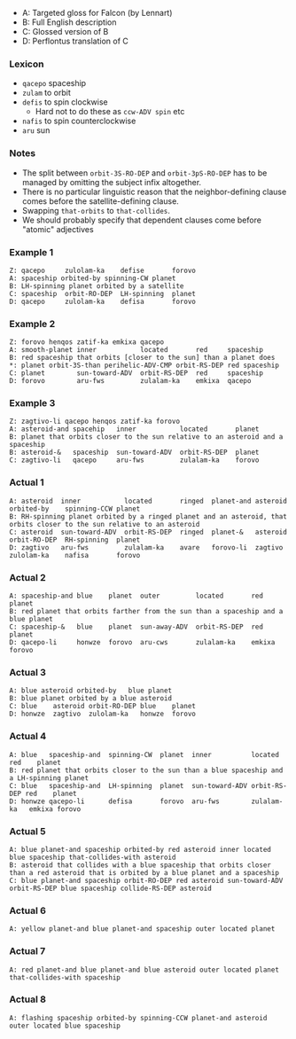 * A: Targeted gloss for Falcon (by Lennart)
* B: Full English description
* C: Glossed version of B
* D: Perflontus translation of C

### Lexicon

* `qacepo` spaceship
* `zulam` to orbit
* `defis` to spin clockwise
  * Hard not to do these as `ccw-ADV spin` etc
* `nafis` to spin counterclockwise
* `aru` sun

### Notes

* The split between `orbit-3S-RO-DEP` and `orbit-3pS-RO-DEP` has to be managed
  by omitting the subject infix altogether.
* There is no particular linguistic reason that the neighbor-defining clause
  comes before the satellite-defining clause.
* Swapping `that-orbits` to `that-collides`.
* We should probably specify that dependent clauses come before "atomic"
  adjectives

### Example 1

    Z: qacepo     zulolam-ka    defise       forovo
    A: spaceship orbited-by spinning-CW planet
    B: LH-spinning planet orbited by a satellite
    C: spaceship  orbit-RO-DEP  LH-spinning  planet
    D: qacepo     zulolam-ka    defisa       forovo

### Example 2

    Z: forovo henqos zatif-ka emkixa qacepo
    A: smooth-planet inner           located       red     spaceship
    B: red spaceship that orbits [closer to the sun] than a planet does
    *: planet orbit-3S-than perihelic-ADV-CMP orbit-RS-DEP red spaceship
    C: planet        sun-toward-ADV  orbit-RS-DEP  red     spaceship
    D: forovo        aru-fws         zulalam-ka    emkixa  qacepo

### Example 3

    Z: zagtivo-li qacepo henqos zatif-ka forovo
    A: asteroid-and spacehip   inner           located       planet
    B: planet that orbits closer to the sun relative to an asteroid and a spaceship
    B: asteroid-&   spaceship  sun-toward-ADV  orbit-RS-DEP  planet
    C: zagtivo-li   qacepo     aru-fws         zulalam-ka    forovo

### Actual 1

    A: asteroid  inner           located       ringed  planet-and asteroid  orbited-by    spinning-CCW planet
    B: RH-spinning planet orbited by a ringed planet and an asteroid, that orbits closer to the sun relative to an asteroid
    C: asteroid  sun-toward-ADV  orbit-RS-DEP  ringed  planet-&   asteroid  orbit-RO-DEP  RH-spinning  planet
    D: zagtivo   aru-fws         zulalam-ka    avare   forovo-li  zagtivo   zulolam-ka    nafisa       forovo

### Actual 2

    A: spaceship-and blue    planet  outer         located       red     planet
    B: red planet that orbits farther from the sun than a spaceship and a blue planet
    C: spaceship-&   blue    planet  sun-away-ADV  orbit-RS-DEP  red     planet
    D: qacepo-li     honwze  forovo  aru-cws       zulalam-ka    emkixa  forovo

### Actual 3

    A: blue asteroid orbited-by   blue planet
    B: blue planet orbited by a blue asteroid
    C: blue    asteroid orbit-RO-DEP blue    planet
    D: honwze  zagtivo  zulolam-ka   honwze  forovo

### Actual 4

    A: blue   spaceship-and  spinning-CW  planet  inner          located      red    planet
    B: red planet that orbits closer to the sun than a blue spaceship and a LH-spinning planet
    C: blue   spaceship-and  LH-spinning  planet  sun-toward-ADV orbit-RS-DEP red    planet
    D: honwze qacepo-li      defisa       forovo  aru-fws        zulalam-ka   emkixa forovo

### Actual 5

    A: blue planet-and spaceship orbited-by red asteroid inner located blue spaceship that-collides-with asteroid
    B: asteroid that collides with a blue spaceship that orbits closer than a red asteroid that is orbited by a blue planet and a spaceship
    C: blue planet-and spaceship orbit-RO-DEP red asteroid sun-toward-ADV orbit-RS-DEP blue spaceship collide-RS-DEP asteroid


### Actual 6

    A: yellow planet-and blue planet-and spaceship outer located planet
    


### Actual 7

    A: red planet-and blue planet-and blue asteroid outer located planet that-collides-with spaceship


### Actual 8

    A: flashing spaceship orbited-by spinning-CCW planet-and asteroid outer located blue spaceship
